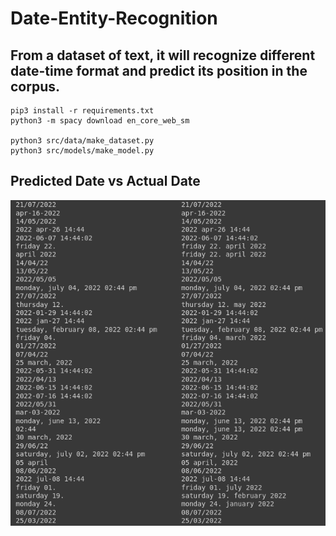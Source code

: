
# Date-Entity-Recognition
## From a dataset of text, it will recognize different date-time format and predict its position in the corpus.
```
pip3 install -r requirements.txt
python3 -m spacy download en_core_web_sm

python3 src/data/make_dataset.py
python3 src/models/make_model.py
```

## Predicted Date vs Actual Date
![image](comparison.png)
